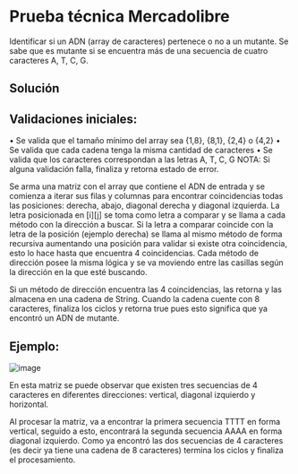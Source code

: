 # Prueba técnica Mercadolibre

Identificar si un ADN (array de caracteres) pertenece o no a un mutante. Se sabe que es mutante si se encuentra más de una secuencia de cuatro caracteres A, T, C, G.

## Solución

## Validaciones iniciales:
•	Se valida que el tamaño mínimo del array sea {1,8}, {8,1}, {2,4} o {4,2}
•	Se valida que cada cadena tenga la misma cantidad de caracteres
•	Se valida que los caracteres correspondan a las letras A, T, C, G
NOTA: Si alguna validación falla, finaliza y retorna estado de error. 

Se arma una matriz con el array que contiene el ADN de entrada y se comienza a iterar sus filas y columnas para encontrar coincidencias todas las posiciones: derecha, abajo, diagonal derecha y diagonal izquierda.
La letra posicionada en [i][j] se toma como letra a comparar y se llama a cada método con la dirección a buscar. Si la letra a comparar coincide con la letra de la posición (ejemplo derecha) se llama al mismo método de forma recursiva aumentando una posición para validar si existe otra coincidencia, esto lo hace hasta que encuentra 4 coincidencias. 
Cada método de dirección posee la misma lógica y se va moviendo entre las casillas según la dirección en la que esté buscando.

Si un método de dirección encuentra las 4 coincidencias, las retorna y las almacena en una cadena de String. Cuando la cadena cuente con 8 caracteres, finaliza los ciclos y retorna true pues esto significa que ya encontró un ADN de mutante.

## Ejemplo:
![image](https://user-images.githubusercontent.com/81449113/113435216-fc7ffd80-93a7-11eb-8a6f-a7d3fb16778e.png)

En esta matriz se puede observar que existen tres secuencias de 4 caracteres en diferentes direcciones: vertical, diagonal izquierdo y horizontal.

Al procesar la matriz, va a encontrar la primera secuencia TTTT en forma vertical, seguido a esto, encontrará la segunda secuencia AAAA en forma diagonal izquierdo. Como ya encontró las dos secuencias de 4 caracteres (es decir ya tiene una cadena de 8 caracteres) termina los ciclos y finaliza el procesamiento.
